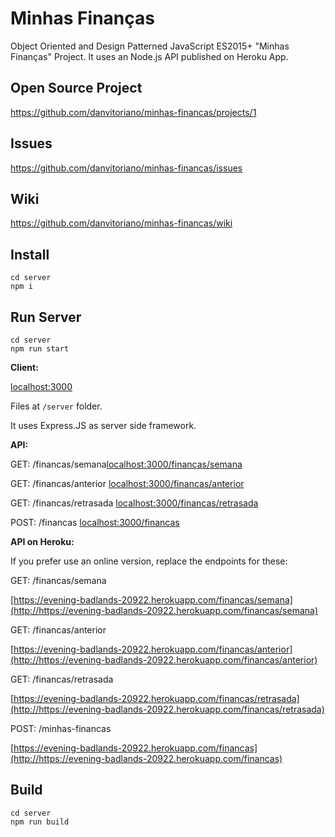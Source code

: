 # Minhas Finanças

Object Oriented and Design Patterned JavaScript ES2015+ "Minhas Finanças" Project. It uses an Node.js API published on Heroku App.

## Open Source Project

https://github.com/danvitoriano/minhas-financas/projects/1

## Issues

https://github.com/danvitoriano/minhas-financas/issues

## Wiki

https://github.com/danvitoriano/minhas-financas/wiki

## Install

```
cd server
npm i
```

## Run Server

```
cd server
npm run start
```

**Client:**

[localhost:3000](http://localhost:3000)

Files at `/server` folder. 

It uses Express.JS as server side framework.

**API:**

GET: /financas/semana[localhost:3000/financas/semana](http://localhost:3000/financas/semana)

GET: /financas/anterior [localhost:3000/financas/anterior](http://localhost:3000/financas/anterior)

GET: /financas/retrasada [localhost:3000/financas/retrasada](http://localhost:3000/financas/retrasada)

POST: /financas [localhost:3000/financas](http://localhost:3000/financas)

**API on Heroku:**

If you prefer use an online version, replace the endpoints for these:

GET: /financas/semana

[https://evening-badlands-20922.herokuapp.com/financas/semana](http://https://evening-badlands-20922.herokuapp.com/financas/semana)

GET: /financas/anterior

[https://evening-badlands-20922.herokuapp.com/financas/anterior](http://https://evening-badlands-20922.herokuapp.com/financas/anterior)

GET: /financas/retrasada

[https://evening-badlands-20922.herokuapp.com/financas/retrasada](http://https://evening-badlands-20922.herokuapp.com/financas/retrasada)

POST: /minhas-financas 

[https://evening-badlands-20922.herokuapp.com/financas](http://https://evening-badlands-20922.herokuapp.com/financas)

## Build

```
cd server
npm run build
```
